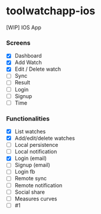 # toolwatchapp-ios
[WIP] IOS App

### Screens

- [x] Dashboard
- [x] Add Watch
- [x] Edit / Delete watch
- [ ] Sync
- [ ] Result
- [ ] Login
- [ ] Signup
- [ ] Time

### Functionalities

- [x] List watches
- [x] Add/edit/delete watches
- [ ] Local persistence
- [ ] Local notification
- [x] Login (email)
- [ ] Signup (email)
- [ ] Login fb
- [ ] Remote sync
- [ ] Remote notification
- [ ] Social share
- [ ] Measures curves
- [ ] #1
